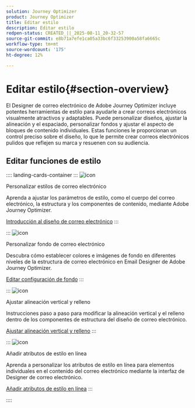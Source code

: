 ```yaml
---
solution: Journey Optimizer
product: Journey Optimizer
title: Editar estilo
description: Editar estilo
redpen-status: CREATED_||_2025-08-11_20-32-57
source-git-commit: e8b71a7efe1ca05a33bc6f33253900a58fa6665c
workflow-type: tm+mt
source-wordcount: '175'
ht-degree: 12%

---
```



# Editar estilo{#section-overview}

El Designer de correo electrónico de Adobe Journey Optimizer incluye potentes herramientas de estilo para ayudarle a crear correos electrónicos visualmente atractivos y adaptables. Puede personalizar diseños, ajustar la alineación y el espaciado, personalizar fondos y ajustar el aspecto de bloques de contenido individuales. Estas funciones le proporcionan un control preciso sobre el diseño, lo que le permite crear correos electrónicos pulidos que reflejen su marca y resuenen con su audiencia.

## Editar funciones de estilo

:::: landing-cards-container
:::
![icon](https://cdn.experienceleague.adobe.com/icons/circle-play.svg)

Personalizar estilos de correo electrónico

Aprenda a ajustar los parámetros de estilo, como el cuerpo del correo electrónico, la estructura y los componentes de contenido, mediante Adobe Journey Optimizer.

[Introducción al diseño de correo electrónico](../using/email/get-started-email-style.md)
:::

:::
![icon](https://cdn.experienceleague.adobe.com/icons/bullseye.svg)

Personalizar fondo de correo electrónico

Descubra cómo establecer colores e imágenes de fondo en diferentes niveles de la estructura de correo electrónico en Email Designer de Adobe Journey Optimizer.

[Editar configuración de fondo](../using/email/backgrounds.md)
:::

:::
![icon](https://cdn.experienceleague.adobe.com/icons/list-check.svg)

Ajustar alineación vertical y relleno

Instrucciones paso a paso para modificar la alineación vertical y el relleno dentro de los componentes de estructura del diseño de correo electrónico.

[Ajustar alineación vertical y relleno](../using/email/alignment-and-padding.md)
:::

:::
![icon](https://cdn.experienceleague.adobe.com/icons/code-branch.svg)

Añadir atributos de estilo en línea

Aprenda a personalizar los atributos de estilo en línea para elementos individuales en el contenido del correo electrónico mediante la interfaz de Designer de correo electrónico.

[Añadir atributos de estilo en línea](../using/email/inline-styling.md)
:::

::::
